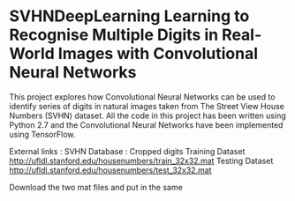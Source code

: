 # SVHNDeepLearning Learning to Recognise Multiple Digits in Real-World Images with Convolutional Neural Networks

This project explores how Convolutional Neural Networks can be used to identify series of digits in natural images taken from The Street View House Numbers (SVHN) dataset.
All the code in this project has been written using Python 2.7 and the Convolutional Neural Networks have been implemented using TensorFlow.


External links :
SVHN Database : Cropped digits 
                Training Dataset http://ufldl.stanford.edu/housenumbers/train_32x32.mat
                Testing Dataset  http://ufldl.stanford.edu/housenumbers/test_32x32.mat

Download the two mat files and put in the same 



